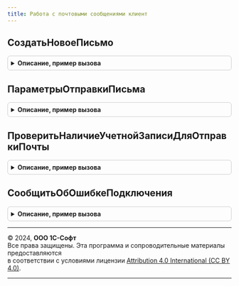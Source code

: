 ```yaml
---
title: Работа с почтовыми сообщениями клиент
---
```



## СоздатьНовоеПисьмо
<details style="margin: 1em 0; padding: 0.5em; border: 1px solid #ccc; border-radius: 6px;">

<summary style="font-weight: bold; cursor: pointer;">Описание, пример вызова</summary>

```bsl

// Открывает форму создания нового письма.
//
// Параметры:
//  ПараметрыОтправкиПисьма  - см. РаботаСПочтовымиСообщениямиКлиент.ПараметрыОтправкиПисьма.
//  ОповещениеОЗакрытииФормы - ОписаниеОповещения - процедура, в которую необходимо передать управление после закрытия
//                                                  формы отправки письма.
//
Процедура СоздатьНовоеПисьмо(ПараметрыОтправкиПисьма = Неопределено, ОповещениеОЗакрытииФормы = Неопределено) Экспорт
```

Пример вызова
```bsl
РаботаСПочтовымиСообщениямиКлиент.СоздатьНовоеПисьмо(ПараметрыОтправкиПисьма, ОповещениеОЗакрытииФормы);
```
</details>

## ПараметрыОтправкиПисьма
<details style="margin: 1em 0; padding: 0.5em; border: 1px solid #ccc; border-radius: 6px;">

<summary style="font-weight: bold; cursor: pointer;">Описание, пример вызова</summary>

```bsl

// Возвращает пустую структуру с параметрами отправки письма.
//
// Возвращаемое значение:
//  Структура - параметры для заполнения в форме отправки нового письма (все необязательные):
//   * Отправитель - СправочникСсылка.УчетныеЗаписиЭлектроннойПочты - учетная запись, с которой может
//                   быть отправлено почтовое сообщение;
//                 - СписокЗначений - список учетных записей, доступных для выбора в форме:
//                     ** Представление - Строка - наименование почты;
//                     ** Значение - СправочникСсылка.УчетныеЗаписиЭлектроннойПочты - учетная запись.
//
//   * Получатель - Строка - список адресов в формате:
//                           [ПредставлениеПолучателя1] <Адрес1>; [[ПредставлениеПолучателя2] <Адрес2>;...]
//                - СписокЗначений:
//                   ** Представление - Строка - представление получателя,
//                   ** Значение      - Строка - почтовый адрес.
//                - Массив - массив структур, описывающий получателей:
//                   ** Адрес                        - Строка - почтовый адрес получателя сообщения;
//                   ** Представление                - Строка - представление адресата;
//                   ** ИсточникКонтактнойИнформации - СправочникСсылка - владелец контактной информации.
//
//   * Копии - СписокЗначений
//           - Строка - см. описание поля Получатель.
//   * СкрытыеКопии - СписокЗначений
//                  - Строка - см. описание поля Получатель.
//   * Тема - Строка - тема письма.
//   * Текст - Строка - тело письма.
//
//   * Вложения - Массив - файлы, которые необходимо приложить к письму (описания в виде структур):
//     ** Представление - Строка - имя файла вложения;
//     ** АдресВоВременномХранилище - Строка - адрес двоичных данных либо табличного документа во временном хранилище.
//     ** Кодировка - Строка - кодировка вложения (используется, если отличается от кодировки письма).
//     ** Идентификатор - Строка - (необязательный) используется для отметки картинок, отображаемых в теле письма.
//
//   * УдалятьФайлыПослеОтправки - Булево - удалять временные файлы после отправки сообщения.
//   * Предмет - ЛюбаяСсылка - предмет письма.
//   * ИнтерактивныйВыборПолучателей - Булево - если указать Истина, то при подготовке нового письма всегда
// 				запрашивать выбор контактов. В противном случае в исходящее письмо автоматически подбираются все
// 				подходящие контакты из документа, что может быть неудобно, когда контактов очень много.
//
Функция ПараметрыОтправкиПисьма() Экспорт
```

Пример вызова
```bsl
Результат = РаботаСПочтовымиСообщениямиКлиент.ПараметрыОтправкиПисьма() 
```
</details>

## ПроверитьНаличиеУчетнойЗаписиДляОтправкиПочты
<details style="margin: 1em 0; padding: 0.5em; border: 1px solid #ccc; border-radius: 6px;">

<summary style="font-weight: bold; cursor: pointer;">Описание, пример вызова</summary>

```bsl

// Если у пользователя нет настроенной почты для отправки писем, то в зависимости от прав либо показывает
// помощник настройки новой почты, либо выводит сообщение о невозможности отправки.
// Предназначена для сценариев, в которых требуется выполнить настройку почты перед запросом дополнительных
// параметров отправки.
//
// Параметры:
//  ОбработчикРезультата - ОписаниеОповещения - процедура, в которую необходимо передать выполнение кода после проверки.
//                                              В качестве результата возвращается Истина, если есть доступная учетная
//                                              запись для отправки почты. Иначе возвращается Ложь.
//
Процедура ПроверитьНаличиеУчетнойЗаписиДляОтправкиПочты(ОбработчикРезультата) Экспорт
```

Пример вызова
```bsl
РаботаСПочтовымиСообщениямиКлиент.ПроверитьНаличиеУчетнойЗаписиДляОтправкиПочты(ОбработчикРезультата) 
```
</details>

## СообщитьОбОшибкеПодключения
<details style="margin: 1em 0; padding: 0.5em; border: 1px solid #ccc; border-radius: 6px;">

<summary style="font-weight: bold; cursor: pointer;">Описание, пример вызова</summary>

```bsl

// Открывает форму сообщения об ошибке, в которой помимо текста ошибки сообщаются возможные причины
// и способы устранения.
//
// Параметры:
//  УчетнаяЗапись - СправочникСсылка.УчетныеЗаписиЭлектроннойПочты
//  Заголовок - Строка - текст заголовка в открываемой форме.
//  ТекстОшибки - Строка - исходный текст исключения, рекомендуется передавать КраткоеПредставлениеОшибки.
//
Процедура СообщитьОбОшибкеПодключения(УчетнаяЗапись, Заголовок, ТекстОшибки) Экспорт
```

Пример вызова
```bsl
РаботаСПочтовымиСообщениямиКлиент.СообщитьОбОшибкеПодключения(УчетнаяЗапись, Заголовок, ТекстОшибки) 
```
</details>

---

© 2024, **ООО 1С-Софт**  
Все права защищены. Эта программа и сопроводительные материалы предоставляются  
в соответствии с условиями лицензии [Attribution 4.0 International (CC BY 4.0)](https://creativecommons.org/licenses/by/4.0/legalcode).

---
